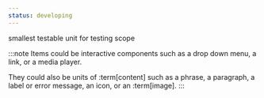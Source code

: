 ```yaml
---
status: developing
---
```


smallest testable unit for testing scope

:::note
Items could be interactive components such as a drop down menu, a link, or a media player.

They could also be units of :term[content] such as a phrase, a paragraph, a label or error message, an icon, or an :term[image].
:::